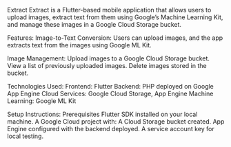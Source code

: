 Extract
Extract is a Flutter-based mobile application that allows users to upload images, extract text from them using Google’s Machine Learning Kit, and manage these images in a Google Cloud Storage bucket.

Features:
Image-to-Text Conversion: Users can upload images, and the app extracts text from the images using Google ML Kit.

Image Management:
Upload images to a Google Cloud Storage bucket.
View a list of previously uploaded images.
Delete images stored in the bucket.


Technologies Used:
Frontend: Flutter
Backend: PHP deployed on Google App Engine
Cloud Services: Google Cloud Storage, App Engine
Machine Learning: Google ML Kit


Setup Instructions:
Prerequisites
Flutter SDK installed on your local machine.
A Google Cloud project with:
A Cloud Storage bucket created.
App Engine configured with the backend deployed.
A service account key for local testing.
